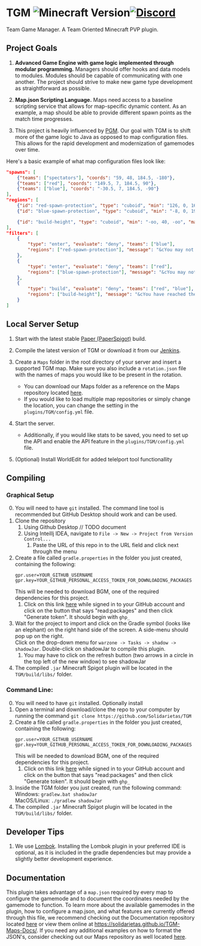 # TGM ![Minecraft Version](https://img.shields.io/badge/supports%20MC%20version-1.21-brightgreen.svg)[![Discord](https://img.shields.io/badge/chat-on%20discord-blue.svg)](https://discord.gg/DwyzBAfpNS)
Team Game Manager. A Team Oriented Minecraft PVP plugin.

## Project Goals

1. **Advanced Game Engine with game logic implemented through modular programming.** 
Managers should offer hooks and data models to modules. 
Modules should be capable of communicating with one another.
The project should strive to make new game type development as straightforward as possible.

2. **Map.json Scripting Language.**
Maps need access to a baseline scripting service that allows for map-specific dynamic content.
As an example, a map should be able to provide different spawn points as the match time progresses.

3. This project is heavily influenced by [PGM](https://github.com/OvercastNetwork/ProjectAres). Our goal with TGM is to shift more of the game logic to Java as opposed to map configuration files. This allows for the rapid development and modernization of gamemodes over time. 

Here's a basic example of what map configuration files look like:
```json
"spawns": [
    {"teams": ["spectators"], "coords": "59, 48, 184.5, -180"},
    {"teams": ["red"], "coords": "149.5, 7, 184.5, 90"},
    {"teams": ["blue"], "coords": "-30.5, 7, 184.5, -90"}
],
"regions": [
    {"id": "red-spawn-protection", "type": "cuboid", "min": "126, 0, 168", "max": "152, oo, 199"},
    {"id": "blue-spawn-protection", "type": "cuboid", "min": "-8, 0, 198", "max": "-34, oo, 167"},

    {"id": "build-height", "type": "cuboid", "min": "-oo, 40, -oo", "max": "oo, oo, oo"}
],
"filters": [
    {
        "type": "enter", "evaluate": "deny", "teams": ["blue"],
        "regions": ["red-spawn-protection"], "message": "&cYou may not enter this region."
    },
    {
        "type": "enter", "evaluate": "deny", "teams": ["red"],
        "regions": ["blue-spawn-protection"], "message": "&cYou may not enter this region."
    },
    {
        "type": "build", "evaluate": "deny", "teams": ["red", "blue"],
        "regions": ["build-height"], "message": "&cYou have reached the max build height."
    }
]
```
  
  
## Local Server Setup
 
1. Start with the latest stable [Paper (PaperSpigot)](https://papermc.io/downloads) build. 

2. Compile the latest version of TGM or download it from our [Jenkins](https://jenkins.bennydoesstuff.me/job/TGM/).
 
3. Create a `Maps` folder in the root directory of your server and insert a supported TGM map. Make sure you also include a `rotation.json` file with the names of maps you would like to be present in the rotation.
    - You can download our Maps folder as a reference on the Maps repository located [here](https://github.com/pvparcade/Maps).
    - If you would like to load multiple map repositories or simply change the location, you can change the setting in the `plugins/TGM/config.yml` file.
 
4. Start the server. 
   - Additionally, if you would like stats to be saved, you need to set up the API and enable the API feature in the `plugins/TGM/config.yml` file.

5. (Optional) Install WorldEdit for added telelport tool functionallity

## Compiling
### Graphical Setup
0. You will need to have `git` installed. The command line tool is recommended but GitHub Desktop should work and can be used.
1. Clone the repository
   1. Using Github Desktop // TODO document
   2. Using Inteillj IDEA, navigate to  `File -> New -> Project from Version Control...`
      1. Paste the URL of this repo in to the URL field and click next through the menu
2. Create a file called `gradle.properties` in the folder you just created, containing the following:
   ```
   gpr.user=YOUR_GITHUB_USERNAME
   gpr.key=YOUR_GITHUB_PERSONAL_ACCESS_TOKEN_FOR_DOWNLOADING_PACKAGES
   ```
   This will be needed to download BGM, one of the required dependencies for this project.
   1. Click on this link [here](https://github.com/settings/tokens/new) while signed in to your GitHub account and click on the button that says "read:packages" and then click "Generate token". It should begin with `ghp_`
3. Wait for the project to import and click on the Gradle symbol (looks like an elephant) on the right hand side of the screen. A side-menu should pop up on the right.\
  Click on the drop-down menu for `warzone -> Tasks -> shadow -> shadowJar`. Double-click on shadowJar to compile this plugin. 
   1. You may have to click on the refresh button (two arrows in a circle in the top left of the new window) to see shadowJar
4. The compiled `.jar` Minecraft Spigot plugin will be located in the `TGM/build/libs/` folder.
### Command Line:
0. You will need to have `git` installed. Optionally install
1. Open a terminal and download/clone the repo to your computer by running the command `git clone https://github.com/Solidarietas/TGM`
2. Create a file called `gradle.properties` in the folder you just created, containing the following:
   ```
   gpr.user=YOUR_GITHUB_USERNAME
   gpr.key=YOUR_GITHUB_PERSONAL_ACCESS_TOKEN_FOR_DOWNLOADING_PACKAGES
   ```
   This will be needed to download BGM, one of the required dependencies for this project.
   1. Click on this link [here](https://github.com/settings/tokens/new) while signed in to your GitHub account and click on the button that says "read:packages" and then click "Generate token". It should begin with `ghp_`
3. Inside the TGM folder you just created, run the following command: \
   Windows: `gradlew.bat shadowJar`\
   MacOS/Linux: `./gradlew shadowJar`
4. The compiled `.jar` Minecraft Spigot plugin will be located in the `TGM/build/libs/` folder.

## Developer Tips

1. We use [Lombok](https://projectlombok.org/). Installing the Lombok plugin in your preferred IDE is optional, as it is included in the gradle dependencies but may provide a slightly better development experience.

## Documentation

This plugin takes advantage of a ``map.json`` required by every map to configure the gamemode and to document the coordinates needed by the gamemode to function.  To learn more about the available gamemodes in the plugin, how to configure a map.json, and what features are currently offered through this file, we recommend checking out the Documentation repository located [here](https://github.com/Solidarietas/TGM-Maps-Docs) or view them online at https://solidarietas.github.io/TGM-Maps-Docs/. If you need any additional examples on how to format the JSON's, consider checking out our Maps repository as well located [here](https://github.com/Solidarietas/TGM-Maps).
